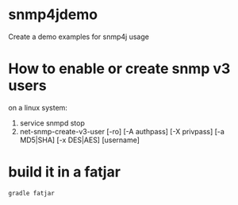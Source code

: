 # snmp4jdemo
Create a demo examples for snmp4j usage

# How to enable or create snmp v3 users
on a linux system:
1. service snmpd stop
2. net-snmp-create-v3-user [-ro] [-A authpass] [-X privpass]
                             [-a MD5|SHA] [-x DES|AES] [username]
                             
                             

# build it in a fatjar
``
gradle fatjar
``